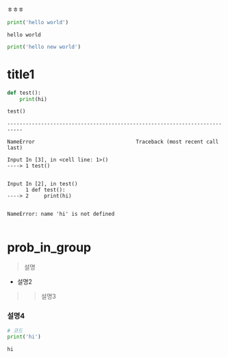 ㅎㅎㅎ


```python
print('hello world')
```

    hello world



```python
print('hello new world')
```

# title1


```python
def test():
    print(hi)
```


```python
test()
```


    ---------------------------------------------------------------------------

    NameError                                 Traceback (most recent call last)

    Input In [3], in <cell line: 1>()
    ----> 1 test()


    Input In [2], in test()
          1 def test():
    ----> 2     print(hi)


    NameError: name 'hi' is not defined



```python

```






# prob_in_group

> 설명
* 설명2
>> 설명3

### 설명4


```python
# 코드
print('hi')
```

    hi




